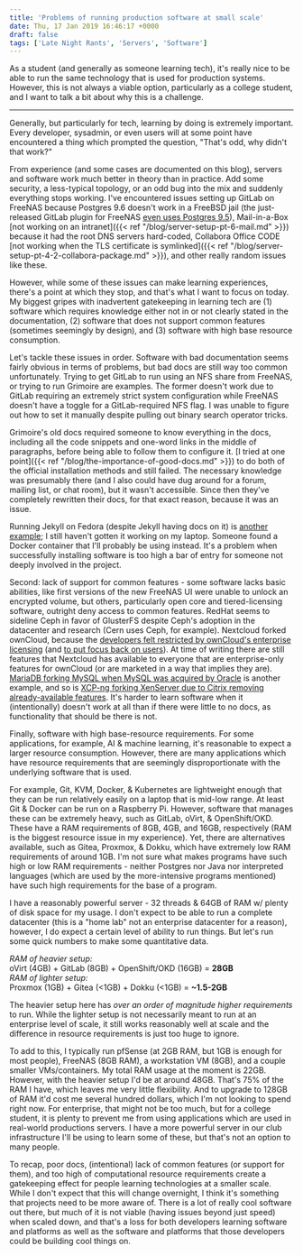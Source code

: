 ```yaml
---
title: 'Problems of running production software at small scale'
date: Thu, 17 Jan 2019 16:46:17 +0000
draft: false
tags: ['Late Night Rants', 'Servers', 'Software']
---
```


As a student (and generally as someone learning tech), it's really nice to be able to run the same technology that is used for production systems. However, this is not always a viable option, particularly as a college student, and I want to talk a bit about why this is a challenge.

<!--more-->
---

Generally, but particularly for tech, learning by doing is extremely important. Every developer, sysadmin, or even users will at some point have encountered a thing which prompted the question, "That's odd, why didn't that work?"

From experience (and some cases are documented on this blog), servers and software work much better in theory than in practice. Add some security, a less-typical topology, or an odd bug into the mix and suddenly everything stops working. I've encountered issues setting up GitLab on FreeNAS because Postgres 9.6 doesn't work in a FreeBSD jail (the just-released GitLab plugin for FreeNAS [even uses Postgres 9.5](https://github.com/freenas/iocage-ix-plugins/blob/master/gitlab.json)), Mail-in-a-Box [not working on an intranet]({{< ref "/blog/server-setup-pt-6-mail.md" >}}) because it had the root DNS servers hard-coded, Collabora Office CODE [not working when the TLS certificate is symlinked]({{< ref "/blog/server-setup-pt-4-2-collabora-package.md" >}}), and other really random issues like these.

However, while some of these issues can make learning experiences, there's a point at which they stop, and that's what I want to focus on today. My biggest gripes with inadvertent gatekeeping in learning tech are (1) software which requires knowledge either not in or not clearly stated in the documentation, (2) software that does not support common features (sometimes seemingly by design), and (3) software with high base resource consumption.

Let's tackle these issues in order. Software with bad documentation seems fairly obvious in terms of problems, but bad docs are still way too common unfortunately. Trying to get GitLab to run using an NFS share from FreeNAS, or trying to run Grimoire are examples. The former doesn't work due to GitLab requiring an extremely strict system configuration while FreeNAS doesn't have a toggle for a GitLab-required NFS flag. I was unable to figure out how to set it manually despite pulling out binary search operator tricks.

Grimoire's old docs required someone to know everything in the docs, including all the code snippets and one-word links in the middle of paragraphs, before being able to follow them to configure it. [I tried at one point]({{< ref "/blog/the-importance-of-good-docs.md" >}}) to do both of the official installation methods and still failed. The necessary knowledge was presumably there (and I also could have dug around for a forum, mailing list, or chat room), but it wasn't accessible. Since then they've completely rewritten their docs, for that exact reason, because it was an issue.

Running Jekyll on Fedora (despite Jekyll having docs on it) is [another example](https://github.com/RITlug/ritlug.github.io/issues/170); I still haven't gotten it working on my laptop. Someone found a Docker container that I'll probably be using instead. It's a problem when successfully installing software is too high a bar of entry for someone not deeply involved in the project.

Second: lack of support for common features - some software lacks basic abilities, like first versions of the new FreeNAS UI were unable to unlock an encrypted volume, but others, particularly open core and tiered-licensing software, outright deny access to common features. RedHat seems to sideline Ceph in favor of GlusterFS despite Ceph's adoption in the datacenter and research (Cern uses Ceph, for example). Nextcloud forked ownCloud, because the [developers felt restricted by ownCloud's enterprise licensing](https://www.zdnet.com/article/nextcloud-releases-owncloud-fork-ahead-of-schedule/) (and [to put focus back on users](https://www.zdnet.com/article/owncloud-founder-resigns-from-cloud-company/)). At time of writing there are still features that Nextcloud has available to everyone that are enterprise-only features for ownCloud (or are marketed in a way that implies they are). [MariaDB forking MySQL when MySQL was acquired by Oracle](https://www.computerworld.com.au/article/457551/dead_database_walking_mysql_creator_why_future_belongs_mariadb/) is another example, and so is [XCP-ng forking XenServer due to Citrix removing already-available features](https://www.kickstarter.com/projects/78495858/xcp-ng). It's harder to learn software when it (intentionally) doesn't work at all than if there were little to no docs, as functionality that should be there is not.

Finally, software with high base-resource requirements. For some applications, for example, AI & machine learning, it's reasonable to expect a larger resource consumption. However, there are many applications which have resource requirements that are seemingly disproportionate with the underlying software that is used.

For example, Git, KVM, Docker, & Kubernetes are lightweight enough that they can be run relatively easily on a laptop that is mid-low range. At least Git & Docker can be run on a Raspberry Pi. However, software that manages these can be extremely heavy, such as GitLab, oVirt, & OpenShift/OKD. These have a RAM requirements of 8GB, 4GB, and 16GB, respectively (RAM is the biggest resource issue in my experience). Yet, there are alternatives available, such as Gitea, Proxmox, & Dokku, which have extremely low RAM requirements of around 1GB. I'm not sure what makes programs have such high or low RAM requirements - neither Postgres nor Java nor interpreted languages (which are used by the more-intensive programs mentioned) have such high requirements for the base of a program.

I have a reasonably powerful server - 32 threads & 64GB of RAM w/ plenty of disk space for my usage. I don't expect to be able to run a complete datacenter (this is a "home lab" not an enterprise datacenter for a reason), however, I do expect a certain level of ability to run things. But let's run some quick numbers to make some quantitative data.

_RAM of heavier setup:_  
oVirt (4GB) + GitLab (8GB) + OpenShift/OKD (16GB) = **28GB**  
_RAM of lighter setup:_  
Proxmox (1GB) + Gitea (<1GB) + Dokku (<1GB) = **~1.5-2GB**

The heavier setup here has _over an order of magnitude higher requirements_ to run. While the lighter setup is not necessarily meant to run at an enterprise level of scale, it still works reasonably well at scale and the difference in resource requirements is just too huge to ignore.

To add to this, I typically run pfSense (at 2GB RAM, but 1GB is enough for most people), FreeNAS (8GB RAM), a workstation VM (8GB), and a couple smaller VMs/containers. My total RAM usage at the moment is 22GB. However, with the heavier setup I'd be at around 48GB. That's 75% of the RAM I have, which leaves me very little flexibility. And to upgrade to 128GB of RAM it'd cost me several hundred dollars, which I'm not looking to spend right now. For enterprise, that might not be too much, but for a college student, it is plenty to prevent me from using applications which are used in real-world productions servers. I have a more powerful server in our club infrastructure I'll be using to learn some of these, but that's not an option to many people.

To recap, poor docs, (intentional) lack of common features (or support for them), and too high of computational resource requirements create a gatekeeping effect for people learning technologies at a smaller scale. While I don't expect that this will change overnight, I think it's something that projects need to be more aware of. There is a lot of really cool software out there, but much of it is not viable (having issues beyond just speed) when scaled down, and that's a loss for both developers learning software and platforms as well as the software and platforms that those developers could be building cool things on.
